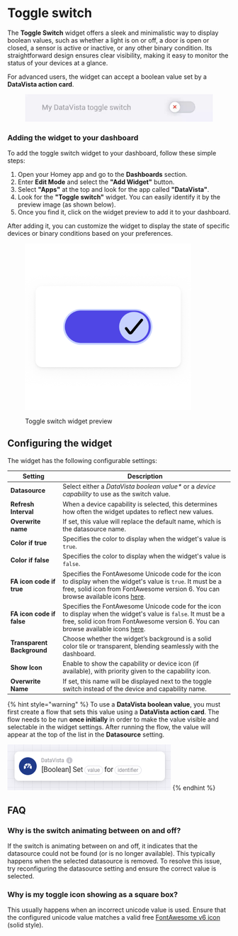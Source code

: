 # Toggle switch

The **Toggle Switch** widget offers a sleek and minimalistic way to display boolean values, such as whether a light is on or off, a door is open or closed, a sensor is active or inactive, or any other binary condition. Its straightforward design ensures clear visibility, making it easy to monitor the status of your devices at a glance.

For advanced users, the widget can accept a boolean value set by a **DataVista action card**.

<figure><img src="../.gitbook/assets/toggle-switch.gif" alt=""><figcaption></figcaption></figure>



### Adding the widget to your dashboard <a href="#adding-the-widget-to-your-dashboard" id="adding-the-widget-to-your-dashboard"></a>

To add the toggle switch widget to your dashboard, follow these simple steps:

1. Open your Homey app and go to the **Dashboards** section.
2. Enter **Edit Mode** and select the **"Add Widget"** button.
3. Select **"Apps"** at the top and look for the app called **"DataVista"**.
4. Look for the **"Toggle switch"** widget. You can easily identify it by the preview image (as shown below).
5. Once you find it, click on the widget preview to add it to your dashboard.

After adding it, you can customize the widget to display the state of specific devices or binary conditions based on your preferences.

<figure><picture><source srcset="../.gitbook/assets/preview-dark.png" media="(prefers-color-scheme: dark)"><img src="../.gitbook/assets/preview-light.png" alt="" width="375"></picture><figcaption><p>Toggle switch widget preview</p></figcaption></figure>

## Configuring the widget

The widget has the following configurable settings:

| Setting                    | Description                                                                                                                                                                                                                                                 |
| -------------------------- | ----------------------------------------------------------------------------------------------------------------------------------------------------------------------------------------------------------------------------------------------------------- |
| **Datasource**             | Select either a _DataVista boolean value\*_ or a _device capability_ to use as the switch value.                                                                                                                                                            |
| **Refresh Interval**       | When a device capability is selected, this determines how often the widget updates to reflect new values.                                                                                                                                                   |
| **Overwrite name**         | If set, this value will replace the default name, which is the datasource name.                                                                                                                                                                             |
| **Color if true**          | Specifies the color to display when the widget's value is `true`.                                                                                                                                                                                           |
| **Color if false**         | Specifies the color to display when the widget's value is `false`.                                                                                                                                                                                          |
| **FA icon code if true**   | Specifies the FontAwesome Unicode code for the icon to display when the widget's value is `true`. It must be a free, solid icon from FontAwesome version 6. You can browse available icons [here](https://fontawesome.com/v6/search?o=r\&m=free\&s=solid).  |
| **FA icon code if false**  | Specifies the FontAwesome Unicode code for the icon to display when the widget's value is `false`. It must be a free, solid icon from FontAwesome version 6. You can browse available icons [here](https://fontawesome.com/v6/search?o=r\&m=free\&s=solid). |
| **Transparent Background** | Choose whether the widget’s background is a solid color tile or transparent, blending seamlessly with the dashboard.                                                                                                                                        |
| **Show Icon**              | Enable to show the capability or device icon (if available), with priority given to the capability icon.                                                                                                                                                    |
| **Overwrite Name**         | If set, this name will be displayed next to the toggle switch instead of the device and capability name.                                                                                                                                                    |



{% hint style="warning" %}
To use a **DataVista boolean value**, you must first create a flow that sets this value using a **DataVista action card**. The flow needs to be run **once initially** in order to make the value visible and selectable in the widget settings. After running the flow, the value will appear at the top of the list in the **Datasource** setting.

![](../.gitbook/assets/image.png)
{% endhint %}

## FAQ

### Why is the switch animating between on and off?

If the switch is animating between on and off, it indicates that the datasource could not be found (or is no longer available). This typically happens when the selected datasource is removed. To resolve this issue, try reconfiguring the datasource setting and ensure the correct value is selected.

### Why is my toggle icon showing as a square box?

This usually happens when an incorrect unicode value is used. Ensure that the configured unicode value matches a valid free [FontAwesome v6 icon](https://fontawesome.com/v6/search?o=r\&m=free\&s=solid) (solid style).



